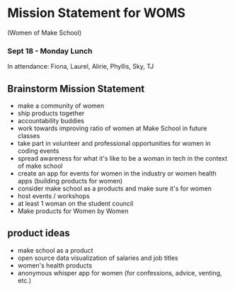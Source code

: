 # Mission Statement for WOMS
(Women of Make School)

### Sept 18 - Monday Lunch
In attendance: Fiona, Laurel, Alirie, Phyllis, Sky, TJ

## Brainstorm Mission Statement

- make a community of women
- ship products together
- accountability buddies
- work towards improving ratio of women at Make School in future classes
- take part in volunteer and professional opportunities for women in coding events
- spread awareness for what it's like to be a woman in tech in the context of make school
- create an app for events for women in the industry or women health apps (building products for women)
- consider make school as a products and make sure it's for women
- host events / workshops
- at least 1 woman on the student council
- Make products for Women by Women

## product ideas
- make school as a product
- open source data visualization of salaries and job titles
- women's health products
- anonymous whisper app for women (for confessions, advice, venting, etc.)

